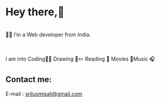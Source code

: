 #  Hey there,💫
 <br>👩‍💻 I’m a Web developer from India.<br>
 
 <br><br>I am into Coding👩‍💻 Drawing 🎨✏️ Reading 📔 Movies 🍿Music 🎧


##  Contact me:
E-mail : <a href=mailto:sriluxmisali@gmail.com>sriluxmisali@gmail.com</a><br>



